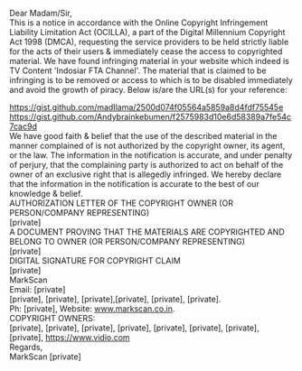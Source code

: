 Dear Madam/Sir,  
This is a notice in accordance with the Online Copyright Infringement Liability Limitation Act (OCILLA), a part of the Digital Millennium Copyright Act 1998 (DMCA), requesting the service providers to be held strictly liable for the acts of their users & immediately cease the access to copyrighted material. We have found infringing material in your website which indeed is TV Content 'Indosiar FTA Channel'. The material that is claimed to be infringing is to be removed or access to which is to be disabled immediately and avoid the growth of piracy. Below is/are the URL(s) for your reference:

https://gist.github.com/madIlama/2500d074f05564a5859a8d4fdf75545e  
https://gist.github.com/Andybrainkebumen/f2575983d10e6d58389a7fe54c7cac9d  
We have good faith & belief that the use of the described material in the manner complained of is not authorized by the copyright owner, its agent, or the law. The information in the notification is accurate, and under penalty of perjury, that the complaining party is authorized to act on behalf of the owner of an exclusive right that is allegedly infringed. We hereby declare that the information in the notification is accurate to the best of our knowledge & belief.   
AUTHORIZATION LETTER OF THE COPYRIGHT OWNER (OR PERSON/COMPANY REPRESENTING)  
[private]    
A DOCUMENT PROVING THAT THE MATERIALS ARE COPYRIGHTED AND BELONG TO OWNER (OR PERSON/COMPANY REPRESENTING)  
[private]    
DIGITAL SIGNATURE FOR COPYRIGHT CLAIM  
[private]  
MarkScan  
Email: [private]  
[private], [private], [private],[private], [private], [private].  
Ph: [private], Website: www.markscan.co.in.  
COPYRIGHT OWNERS:  
[private], [private], [private], [private], [private], [private], [private], [private], https://www.vidio.com  
Regards,  
MarkScan [private]
